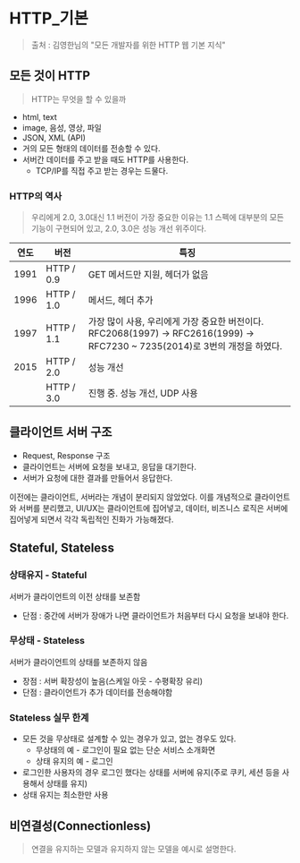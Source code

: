 # HTTP_기본

> 출처 : 김영한님의 "모든 개발자를 위한 HTTP 웹 기본 지식"

## 모든 것이 HTTP

> HTTP는 무엇을 할 수 있을까

* html, text
* image, 음성, 영상, 파일
* JSON, XML (API)
* 거의 모든 형태의 데이터를 전송할 수 있다.
* 서버간 데이터를 주고 받을 때도 HTTP를 사용한다.
  * TCP/IP를 직접 주고 받는 경우는 드물다.



### HTTP의 역사

> 우리에게 2.0, 3.0대신 1.1 버전이 가장 중요한 이유는 1.1 스펙에 대부분의 모든 기능이 구현되어 있고, 2.0, 3.0은 성능 개선 위주이다.

| 연도 | 버전       | 특징                                                         |
| ---- | ---------- | ------------------------------------------------------------ |
| 1991 | HTTP / 0.9 | GET 메서드만 지원, 헤더가 없음                               |
| 1996 | HTTP / 1.0 | 메서드, 헤더 추가                                            |
| 1997 | HTTP / 1.1 | 가장 많이 사용, 우리에게 가장 중요한 버전이다.<br />RFC2068(1997) -> RFC2616(1999) -> RFC7230 ~ 7235(2014)로 3번의 개정을 하였다. |
| 2015 | HTTP / 2.0 | 성능 개선                                                    |
|      | HTTP / 3.0 | 진행 중. 성능 개선, UDP 사용                                 |



## 클라이언트 서버 구조

* Request, Response 구조
* 클라이언트는 서버에 요청을 보내고, 응답을 대기한다.
* 서버가 요청에 대한 결과를 만들어서 응답한다.

이전에는 클라이언트, 서버라는 개념이 분리되지 않았었다. 이를 개념적으로 클라이언트와 서버를 분리했고, UI/UX는 클라이언트에 집어넣고, 데이터, 비즈니스 로직은 서버에 집어넣게 되면서 각각 독립적인 진화가 가능해졌다.



## Stateful, Stateless

### 상태유지 - Stateful

서버가 클라이언트의 이전 상태를 보존함

* 단점 : 중간에 서버가 장애가 나면 클라이언트가 처음부터 다시 요청을 보내야 한다.

### 무상태 - Stateless

서버가 클라이언트의 상태를 보존하지 않음

* 장점 : 서버 확장성이 높음(스케일 아웃 - 수평확장 유리)
* 단점 : 클라이언트가 추가 데이터를 전송해야함



### Stateless 실무 한계

* 모든 것을 무상태로 설계할 수 있는 경우가 있고, 없는 경우도 있다.
  * 무상태의 예 - 로그인이 필요 없는 단순 서비스 소개화면
  * 상태 유지의 예 - 로그인
* 로그인한 사용자의 경우 로그인 했다는 상태를 서버에 유지(주로 쿠키, 세션 등을 사용해서 상태를 유지)
* 상태 유지는 최소한만 사용



## 비연결성(Connectionless)

> 연결을 유지하는 모델과 유지하지 않는 모델을 예시로 설명한다.







